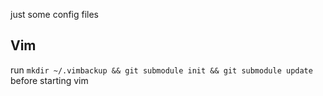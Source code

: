 just some config files

## Vim

run ```mkdir ~/.vimbackup && git submodule init && git submodule update``` before starting vim
